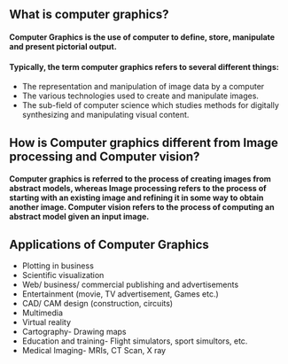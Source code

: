 ## What is computer graphics?
#### Computer Graphics is the use of computer to define, store, manipulate and present pictorial output. 

#### Typically, the term computer graphics refers to several different things:
<ul> 
  <li> The representation and manipulation of image data by a computer </li>
  <li> The various technologies used to create and manipulate images. </li>
  <li> The sub-field of computer science which studies methods for digitally synthesizing and manipulating visual content. </li>
</ul>

## How is Computer graphics different from Image processing and Computer vision?
#### Computer graphics is referred to the process of creating images from abstract models, whereas Image processing refers to the process of starting with an existing image and refining it in some way to obtain another image. Computer vision refers to the process of computing an abstract model given an input image. 

## Applications of Computer Graphics
<ul>
  <li> Plotting in business </li>
  <li> Scientific visualization </li> 
  <li> Web/ business/ commercial publishing and advertisements </li> 
  <li> Entertainment (movie, TV advertisement, Games etc.) </li> 
  <li> CAD/ CAM design (construction, circuits) </li> 
  <li> Multimedia </li>
  <li> Virtual reality </li> 
  <li> Cartography- Drawing maps </li>
  <li> Education and training- Flight simulators, sport simultors, etc. </li>
  <li> Medical Imaging- MRIs, CT Scan, X ray </li>
</ul>




